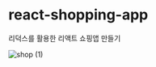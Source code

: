 # react-shopping-app
리덕스를 활용한 리액트 쇼핑앱 만들기

![shop (1)](https://github.com/user-attachments/assets/6b365e67-1289-47bb-9199-57d5d7c0beba)   

